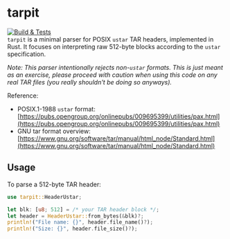 # tarpit

[![Build & Tests](https://github.com/cachebag/tarpit/actions/workflows/CI.yaml/badge.svg)](https://github.com/cachebag/tarpit/actions/workflows/CI.yaml)
<br>
`tarpit` is a minimal parser for POSIX `ustar` TAR headers, implemented in Rust. It focuses on interpreting raw 512-byte blocks according to the `ustar` specification.

*Note: This parser intentionally rejects non-`ustar` formats. This is just meant as an exercise, please proceed with caution when using this code on any real TAR files (you really shouldn't be doing so anyways).*

Reference:
- POSIX.1-1988 `ustar` format: [https://pubs.opengroup.org/onlinepubs/009695399/utilities/pax.html](https://pubs.opengroup.org/onlinepubs/009695399/utilities/pax.html)
- GNU tar format overview: [https://www.gnu.org/software/tar/manual/html_node/Standard.html](https://www.gnu.org/software/tar/manual/html_node/Standard.html)

## Usage

To parse a 512-byte TAR header:

```rust
use tarpit::HeaderUstar;

let blk: [u8; 512] = /* your TAR header block */;
let header = HeaderUstar::from_bytes(&blk)?;
println!("File name: {}", header.file_name()?);
println!("Size: {}", header.file_size()?);

